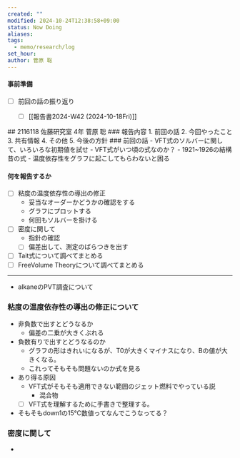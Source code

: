 ```yaml
---
created: ""
modified: 2024-10-24T12:38:58+09:00
status: Now Doing
aliases: 
tags:
  - memo/research/log
set_hour: 
author: 菅原 聡
---
```

#### 事前準備
- [ ] 前回の話の振り返り
	- [ ] [[報告書2024-W42 (2024-10-18Fri)]]


<div class="page-break" style="page-break-before: always;"></div>
## 2116118 佐藤研究室 4年 菅原 聡
### 報告内容
1. 前回の話
2. 今回やったこと
3. 共有情報
4. その他
5. 今後の方針
### 前回の話
- VFT式のソルバーに関して、いろいろな初期値を試せ
- VFT式がいつ頃の式なのか？
	- 1921~1926の結構昔の式
- 温度依存性をグラフに起こしてもらわないと困る

#### 何を報告するか
- [ ] 粘度の温度依存性の導出の修正
	- 妥当なオーダーかどうかの確認をする
	- グラフにプロットする
	- 何回もソルバーを掛ける
- [ ] 密度に関して
	- 指針の確認
	- [ ] 偏差出して、測定のばらつきを出す
- [ ] Tait式について調べてまとめる
- [ ] FreeVolume Theoryについて調べてまとめる
---
- alkaneのPVT調査について

### 粘度の温度依存性の導出の修正について
- 非負数で出すとどうなるか
	- 偏差の二乗が大きくぶれる
- 負数有りで出すとどうなるのか
	- グラフの形はきれいになるが、T0が大きくマイナスになり、Bの値が大きくなる。
	- これってそもそも問題ないのか式を見る
- あり得る原因
	- VFT式がそもそも適用できない範囲のジェット燃料でやっている説
		- 混合物
	- [ ] VFT式を理解するために手書きで整理する。
- そもそもdown1の15℃数値ってなんでこうなってる？
### 密度に関して
- 